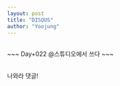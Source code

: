```yaml
---
layout: post
title: "DISQUS"
author: "Yoojung"
---
```

<br>
~~~
Day+022 @스튜디오에서 쓰다
~~~
<br>
<br>

나와라 댓글!